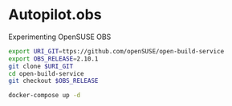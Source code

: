 # Autopilot.obs

Experimenting OpenSUSE OBS


```bash
export URI_GIT=ttps://github.com/openSUSE/open-build-service
export OBS_RELEASE=2.10.1
git clone $URI_GIT
cd open-build-service
git checkout $OBS_RELEASE

docker-compose up -d

```
